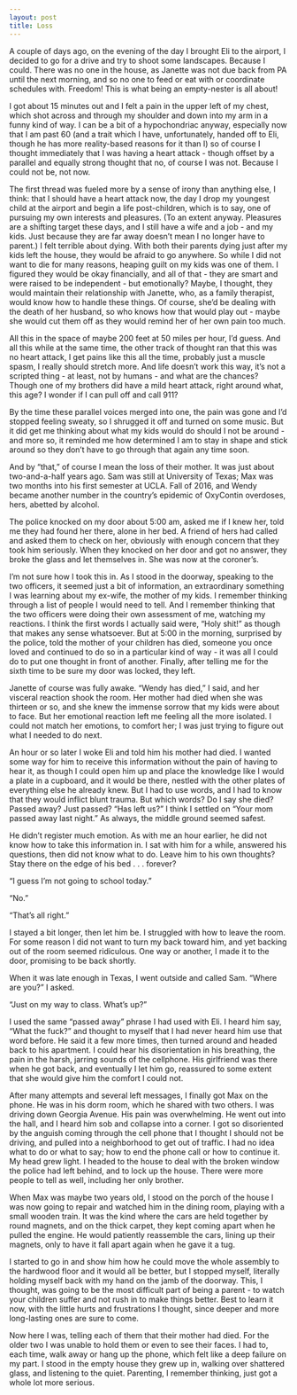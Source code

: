 ```yaml
---
layout: post
title: Loss
---
```

A couple of days ago, on the evening of the day I brought Eli to the airport, I decided to go for a drive and try to shoot some landscapes. Because I could. There was no one in the house, as Janette was not due back from PA until the next morning, and so no one to feed or eat with or coordinate schedules with. Freedom! This is what being an empty-nester is all about!

I got about 15 minutes out and I felt a pain in the upper left of my chest, which shot across and through my shoulder and down into my arm in a funny kind of way. I can be a bit of a hypochondriac anyway, especially now that I am past 60 (and a trait which I have, unfortunately, handed off to Eli, though he has more reality-based reasons for it than I) so of course I thought immediately that I was having a heart attack - though offset by a parallel and equally strong thought that no, of course I was not. Because I could not be, not now. 

The first thread was fueled more by a sense of irony than anything else, I think: that I should have a heart attack now, the day I drop my youngest child at the airport and begin a life post-children, which is to say, one of pursuing my own interests and pleasures. (To an extent anyway. Pleasures are a shifting target these days, and I still have a wife and a job - and my kids. Just because they are far away doesn’t mean I no longer have to parent.) I felt terrible about dying. With both their parents dying just after my kids left the house, they would be afraid to go anywhere. So while I did not want to die for many reasons, heaping guilt on my kids was one of them. I figured they would be okay financially, and all of that - they are smart and were raised to be independent - but emotionally? Maybe, I thought, they would maintain their relationship with Janette, who, as a family therapist, would know how to handle these things. Of course, she’d be dealing with the death of her husband, so who knows how that would play out - maybe she would cut them off as they would remind her of her own pain too much. 

All this in the space of maybe 200 feet at 50 miles per hour, I’d guess. And all this while at the same time, the other track of thought ran that this was no heart attack, I get pains like this all the time, probably just a muscle spasm, I really should stretch more. And life doesn’t work this way, it’s not a scripted thing - at least, not by humans - and what are the chances? Though one of my brothers did have a mild heart attack, right around what, this age? I wonder if I can pull off and call 911?

By the time these parallel voices merged into one, the pain was gone and I’d stopped feeling sweaty, so I shrugged it off and turned on some music. But it did get me thinking about what my kids would do should I not be around - and more so, it reminded me how determined I am to stay in shape and stick around so they don’t have to go through that again any time soon.

And by “that,” of course I mean the loss of their mother. It was just about two-and-a-half years ago. Sam was still at University of Texas; Max was two months into his first semester at UCLA. Fall of 2016, and Wendy became another number in the country’s epidemic of OxyContin overdoses, hers, abetted by alcohol. 

The police knocked on my door about 5:00 am, asked me if I knew her, told me they had found her there, alone in her bed. A friend of hers had called and asked them to check on her, obviously with enough concern that they took him seriously. When they knocked on her door and got no answer, they broke the glass and let themselves in. She was now at the coroner’s.

I’m not sure how I took this in. As I stood in the doorway, speaking to the two officers, it seemed just a bit of information, an extraordinary something I was learning about my ex-wife, the mother of my kids. I remember thinking through a list of people I would need to tell. And I remember thinking that the two officers were doing their own assessment of me, watching my reactions. I think the first words I actually said were, “Holy shit!” as though that makes any sense whatsoever. But at 5:00 in the morning, surprised by the police, told the mother of your children has died, someone you once loved and continued to do so in a particular kind of way - it was all I could do to put one thought in front of another. Finally, after telling me for the sixth time to be sure my door was locked, they left.

Janette of course was fully awake. “Wendy has died,” I said, and her visceral reaction shook the room. Her mother had died when she was thirteen or so, and she knew the immense sorrow that my kids were about to face. But her emotional reaction left me feeling all the more isolated. I could not match her emotions, to comfort her; I was just trying to figure out what I needed to do next.

An hour or so later I woke Eli and told him his mother had died. I wanted some way for him to receive this information without the pain of having to hear it, as though I could open him up and place the knowledge like I would a plate in a cupboard, and it would be there, nestled with the other plates of everything else he already knew. But I had to use words, and I had to know that they would inflict blunt trauma. But which words? Do I say she died? Passed away? Just passed? “Has left us?” I think I settled on “Your mom passed away last night.” As always, the middle ground seemed safest.

He didn’t register much emotion. As with me an hour earlier, he did not know how to take this information in. I sat with him for a while, answered his questions, then did not know what to do. Leave him to his own thoughts? Stay there on the edge of his bed . . . forever? 

“I guess I’m not going to school today.”

“No.”

“That’s all right.”

I stayed a bit longer, then let him be. I struggled with how to leave the room. For some reason I did not want to turn my back toward him, and yet backing out of the room seemed ridiculous. One way or another, I made it to the door, promising to be back shortly.

When it was late enough in Texas, I went outside and called Sam. “Where are you?” I asked.

“Just on my way to class. What’s up?”

I used the same “passed away” phrase I had used with Eli. I heard him say, “What the fuck?” and thought to myself that I had never heard him use that word before. He said it a few more times, then turned around and headed back to his apartment. I could hear his disorientation in his breathing, the pain in the harsh, jarring sounds of the cellphone. His girlfriend was there when he got back, and eventually I let him go, reassured to some extent that she would give him the comfort I could not.

After many attempts and several left messages, I finally got Max on the phone. He was in his dorm room, which he shared with two others. I was driving down Georgia Avenue. His pain was overwhelming. He went out into the hall, and I heard him sob and collapse into a corner. I got so disoriented by the anguish coming through the cell phone that I thought I should not be driving, and pulled into a neighborhood to get out of traffic. I had no idea what to do or what to say; how to end the phone call or how to continue it. My head grew light. I headed to the house to deal with the broken window the police had left behind, and to lock up the house. There were more people to tell as well, including her only brother. 

When Max was maybe two years old, I stood on the porch of the house I was now going to repair and watched him in the dining room, playing with a small wooden train. It was the kind where the cars are held together by round magnets, and on the thick carpet, they kept coming apart when he pulled the engine. He would patiently reassemble the cars, lining up their magnets, only to have it fall apart again when he gave it a tug.

I started to go in and show him how he could move the whole assembly to the hardwood floor and it would all be better, but I stopped myself, literally holding myself back with my hand on the jamb of the doorway. This, I thought, was going to be the most difficult part of being a parent - to watch your children suffer and not rush in to make things better. Best to learn it now, with the little hurts and frustrations I thought, since deeper and more long-lasting ones are sure to come. 

Now here I was, telling each of them that their mother had died. For the older two I was unable to hold them or even to see their faces. I had to, each time, walk away or hang up the phone, which felt like a deep failure on my part. I stood in the empty house they grew up in, walking over shattered glass, and listening to the quiet. Parenting, I remember thinking, just got a whole lot more serious.
